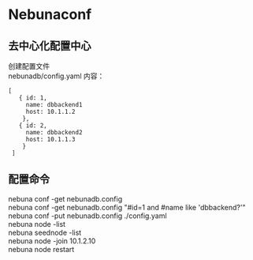 # Nebunaconf
## 去中心化配置中心
创建配置文件  
nebunadb/config.yaml 内容：  
```
[  
   { id: 1,  
     name: dbbackend1  
     host: 10.1.1.2  
    },  
   { id: 2,  
     name: dbbackend2  
     host: 10.1.1.3  
    }  
 ]  
```
## 配置命令
nebuna conf -get nebunadb.config  
nebuna conf -get nebunadb.config "#id=1 and #name like 'dbbackend?'"   
nebuna conf -put nebunadb.config ./config.yaml  
nebuna node -list  
nebuna seednode -list  
nebuna node -join 10.1.2.10  
nebuna node restart
